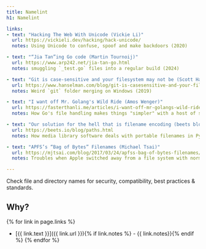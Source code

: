 ```yaml
---
title: Namelint
h1: Namelint

links:
- text: "Hacking The Web With Unicode (Vickie Li)"
  url: https://vickieli.dev/hacking/hack-unicode/
  notes: Using Unicode to confuse, spoof and make backdoors (2020)

- text: "“Jia Tan”ing Go code (Martin Tournoij)"
  url: https://www.arp242.net/jia-tan-go.html
  notes: smuggling `_test.go` files into a regular build (2024)

- text: "Git is case-sensitive and your filesystem may not be (Scott Hanselman)"
  url: https://www.hanselman.com/blog/git-is-casesensitive-and-your-filesystem-may-not-be-weird-folder-merging-on-windows
  notes: Weird `git` folder merging on Windows (2019)

- text: "I want off Mr. Golang's Wild Ride (Amos Wenger)"
  url: https://fasterthanli.me/articles/i-want-off-mr-golangs-wild-ride
  notes: How Go's file handling makes things "simpler" with a host of side effects (2020, updated 2022)

- text: "Our solution for the hell that is filename encoding (beets blog)"
  url: https://beets.io/blog/paths.html
  notes: How media library software deals with portable filenames in Python (and the [HN discussion](https://news.ycombinator.com/item?id=16991263)) (2016)

- text: "APFS’s “Bag of Bytes” Filenames (Michael Tsai)"
  url: https://mjtsai.com/blog/2017/03/24/apfss-bag-of-bytes-filenames/
  notes: Troubles when Apple switched away from a file system with normalized file names (2017)

---
```

Check file and directory names for security, compatibility, best practices & standards.

## Why?
{% for link in page.links %}
- [{{ link.text }}]({{ link.url }}){% if link.notes %} - {{ link.notes}}{% endif %}
{% endfor %}

